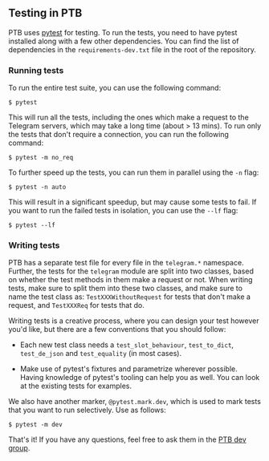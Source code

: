 ## Testing in PTB

PTB uses [pytest](https://docs.pytest.org/en/latest/) for testing. To run the tests, you need to
have pytest installed along with a few other dependencies. You can find the list of dependencies
in the `requirements-dev.txt` file in the root of the repository.

### Running tests

To run the entire test suite, you can use the following command:

    $ pytest

This will run all the tests, including the ones which make a request to the Telegram servers, which
may take a long time (about > 13 mins). To run only the tests that don't require a connection, you
can run the following command:

    $ pytest -m no_req

To further speed up the tests, you can run them in parallel using the `-n` flag:

    $ pytest -n auto

This will result in a significant speedup, but may cause some tests to fail. If you want to run
the failed tests in isolation, you can use the `--lf` flag:

    $ pytest --lf


### Writing tests

PTB has a separate test file for every file in the `telegram.*` namespace. Further, the tests for
the `telegram` module are split into two classes, based on whether the test methods in them make a
request or not. When writing tests, make sure to split them into these two classes, and make sure
to name the test class as: `TestXXXWithoutRequest` for tests that don't make a request, and `TestXXXReq` for
tests that do.

Writing tests is a creative process, where you can design your test however you'd like, but there
are a few conventions that you should follow:

- Each new test class needs a `test_slot_behaviour`, `test_to_dict`, `test_de_json` and
  `test_equality` (in most cases).

- Make use of pytest's fixtures and parametrize wherever possible. Having knowledge of pytest's
  tooling can help you as well. You can look at the existing tests for examples.

We also have another marker, `@pytest.mark.dev`, which is used to mark tests that you want to run selectively.
Use as follows:

    $ pytest -m dev

That's it! If you have any questions, feel free to ask them in the [PTB dev group](https://t.me/pythontelegrambotdev).